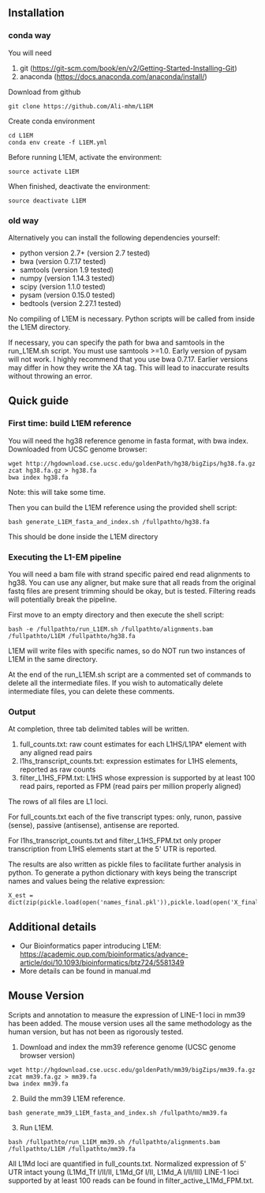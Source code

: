 ## Installation
### conda way
You will need
1. git (https://git-scm.com/book/en/v2/Getting-Started-Installing-Git)
2. anaconda (https://docs.anaconda.com/anaconda/install/)

Download from github
```
git clone https://github.com/Ali-mhm/L1EM
```
Create conda environment
```
cd L1EM
conda env create -f L1EM.yml
```

Before running L1EM, activate the environment:
```
source activate L1EM
```

When finished, deactivate the environment:
```
source deactivate L1EM
```

### old way
Alternatively you can install the following dependencies yourself:
* python version 2.7+ (version 2.7 tested)
* bwa (version 0.7.17 tested)
* samtools (version 1.9 tested)
* numpy (version 1.14.3 tested)
* scipy (version 1.1.0 tested)
* pysam (version 0.15.0 tested)
* bedtools (version 2.27.1 tested)

No compiling of L1EM is necessary. Python scripts will be called from inside the L1EM
directory.

If necessary, you can specify the path for bwa and samtools in the run\_L1EM.sh script.
You must use samtools >=1.0. Early version of pysam will not work. I highly recommend
that you use bwa 0.7.17. Earlier versions may differ in how they write the XA tag. This
will lead to inaccurate results without throwing an error.

## Quick guide
### First time: build L1EM reference
You will need the hg38 reference genome in fasta format, with bwa index.
Downloaded from UCSC genome browser:
```
wget http://hgdownload.cse.ucsc.edu/goldenPath/hg38/bigZips/hg38.fa.gz
zcat hg38.fa.gz > hg38.fa
bwa index hg38.fa
```
Note: this will take some time.

Then you can build the L1EM reference using the provided shell script:
```
bash generate_L1EM_fasta_and_index.sh /fullpathto/hg38.fa
```
This should be done inside the L1EM directory

### Executing the L1-EM pipeline
You will need a bam file with strand specific paired end read alignments to hg38. You can
use any aligner, but make sure that all reads from the original fastq files are present
trimming should be okay, but is tested. Filtering reads will potentially break the pipeline.

First move to an empty directory and then execute the shell script:
```
bash -e /fullpathto/run_L1EM.sh /fullpathto/alignments.bam /fullpathto/L1EM /fullpathto/hg38.fa
```
L1EM will write files with specific names, so do NOT run two instances of L1EM in the same
directory.

At the end of the run\_L1EM.sh script are a commented set of commands to delete all the
intermediate files. If you wish to automatically delete intermediate files, you can delete
these comments.

### Output
At completion, three tab delimited tables will be written.
1. full\_counts.txt: raw count estimates for each L1HS/L1PA\* element with any aligned read pairs
2. l1hs\_transcript\_counts.txt: expression estimates for L1HS elements, reported as raw counts
3. filter\_L1HS\_FPM.txt: L1HS whose expression is supported by at least 100 read pairs, reported as FPM (read pairs per million properly aligned)

The rows of all files are L1 loci.

For full\_counts.txt each of the five transcript types:
only, runon, passive (sense), passive (antisense), antisense
are reported.

For l1hs\_transcript\_counts.txt and filter\_L1HS\_FPM.txt only proper transcription from L1HS elements start at the
5' UTR is reported.

The results are also written as pickle files to facilitate further analysis in python. To
generate a python dictionary with keys being the transcript names and values being the
relative expression:
```
X_est = dict(zip(pickle.load(open('names_final.pkl')),pickle.load(open('X_final.pkl'))))
```

## Additional details
* Our Bioinformatics paper introducing L1EM: https://academic.oup.com/bioinformatics/advance-article/doi/10.1093/bioinformatics/btz724/5581349
* More details can be found in manual.md

## Mouse Version
Scripts and annotation to measure the expression of LINE-1 loci in mm39 has been added. The mouse version uses all the same methodology as the human version, but has not been as rigorously tested.
1. Download and index the mm39 reference genome (UCSC genome browser version)
```
wget http://hgdownload.cse.ucsc.edu/goldenPath/mm39/bigZips/mm39.fa.gz
zcat mm39.fa.gz > mm39.fa
bwa index mm39.fa
```
2. Build the mm39 L1EM reference.
```
bash generate_mm39_L1EM_fasta_and_index.sh /fullpathto/mm39.fa
```
3. Run L1EM.
```
bash /fullpathto/run_L1EM_mm39.sh /fullpathto/alignments.bam /fullpathto/L1EM /fullpathto/mm39.fa
```
All L1Md loci are quantified in full\_counts.txt. Normalized expression of 5' UTR intact young (L1Md\_Tf I/II/II, L1Md\_Gf I/II, L1Md\_A I/II/III) LINE-1 loci supported by at least 100 reads can be found in filter\_active\_L1Md\_FPM.txt.




